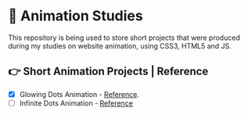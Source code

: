 # 🧐 Animation Studies

This repository is being used to store short projects that were produced during my studies on website animation, using CSS3, HTML5 and JS.

## 👉 Short Animation Projects | Reference

- [x] Glowing Dots Animation - [Reference](https://www.youtube.com/watch?v=fEyjfeRhUK8).
- [ ] Infinite Dots Animation - [Reference](https://www.youtube.com/watch?v=dxquAfnHhqg)